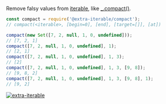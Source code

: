 Remove falsy values from [iterable], like [_.compact()].

```javascript
const compact = require('@extra-iterable/compact');
// compact(<iterable>, [begin=0], [end], [target=[]], [at])

compact(new Set([7, 2, null, 1, 0, undefined]));
// [7, 2, 1]
compact([7, 2, null, 1, 0, undefined], 1);
// [2, 1]
compact([7, 2, null, 1, 0, undefined], 1, 3);
// [2]
compact([7, 2, null, 1, 0, undefined], 1, 3, [9, 8]);
// [9, 8, 2]
compact([7, 2, null, 1, 0, undefined], 1, 3, [9, 8], 1);
// [9, 2]
```


[![extra-iterable](https://i.imgur.com/KR83Nzx.jpg)](https://www.npmjs.com/package/extra-iterable)

[iterable]: https://developer.mozilla.org/en-US/docs/Web/JavaScript/Reference/Iteration_protocols
[_.compact()]: http://underscorejs.org/#compact
